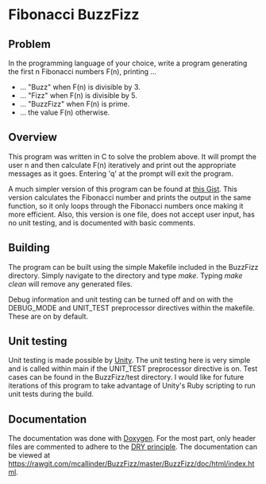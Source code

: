 # Fibonacci BuzzFizz

## Problem

In the programming language of your choice, write a program generating the first n Fibonacci numbers F(n), printing ...

- ... "Buzz" when F(n) is divisible by 3.
- ... "Fizz" when F(n) is divisible by 5.
- ... "BuzzFizz" when F(n) is prime.
- ... the value F(n) otherwise.

## Overview

This program was written in C to solve the problem above. It will prompt the user n and then calculate F(n) iteratively and print out the appropriate messages as it goes. Entering 'q' at the prompt will exit the program. 

A much simpler version of this program can be found at [this Gist](https://gist.github.com/mcallinder/1ea8faa5f437a089e326). This version calculates the Fibonacci number and prints the output in the same function, so it only loops through the Fibonacci numbers once making it more efficient. Also, this version is one file, does not accept user input, has no unit testing, and is documented with basic comments.

## Building

The program can be built using the simple Makefile included in the BuzzFizz directory. Simply navigate to the directory and type _make_. Typing _make clean_ will remove any generated files.

Debug information and unit testing can be turned off and on with the DEBUG_MODE and UNIT_TEST preprocessor directives within the makefile. These are on by default.

## Unit testing

Unit testing is made possible by [Unity](http://www.throwtheswitch.org/unity/). The unit testing here is very simple and is called within main if the UNIT_TEST preprocessor directive is on. Test cases can be found in the BuzzFizz/test directory. I would like for future iterations of this program to take advantage of Unity's Ruby scripting to run unit tests during the build.

## Documentation

The documentation was done with [Doxygen](http://www.stack.nl/~dimitri/doxygen/). For the most part, only header files are commented to adhere to the [DRY principle](http://c2.com/cgi/wiki?DontRepeatYourself). The documentation can be viewed at <https://rawgit.com/mcallinder/BuzzFizz/master/BuzzFizz/doc/html/index.html>.